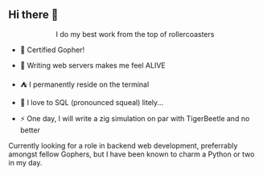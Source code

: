 ## Hi there 👋
<p align="center">
I do my best work from the top of rollercoasters
 
* 🐨 Certified Gopher!
 
* 🏬 Writing web servers makes me feel ALIVE
 
* ⛺ I permanently reside on the terminal
 
* 💾 I love to SQL (pronounced squeal) litely...
 
* ⚡ One day, I will write a zig simulation on par with TigerBeetle and no better
 
Currently looking for a role in backend web development, preferrably amongst fellow Gophers, but I have been known to charm a Python or two in my day.

<!--
**blakehulett7/blakehulett7** is a ✨ _special_ ✨ repository because its `README.md` (this file) appears on your GitHub profile.

Here are some ideas to get you started:

- 🔭 I’m currently working on ...
- 🌱 I’m currently learning ...
- 👯 I’m looking to collaborate on ...
- 🤔 I’m looking for help with ...
- 💬 Ask me about ...
- 📫 How to reach me: ...
- 😄 Pronouns: ...
- ⚡ Fun fact: ...
-->
